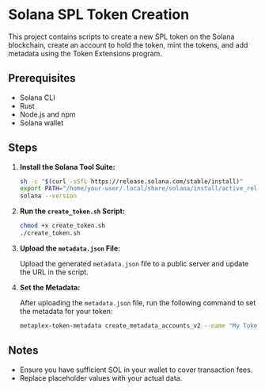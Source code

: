 # Solana SPL Token Creation

This project contains scripts to create a new SPL token on the Solana blockchain, create an account to hold the token, mint the tokens, and add metadata using the Token Extensions program.

## Prerequisites

- Solana CLI
- Rust
- Node.js and npm
- Solana wallet

## Steps

1. **Install the Solana Tool Suite:**

    ```sh
    sh -c "$(curl -sSfL https://release.solana.com/stable/install)"
    export PATH="/home/your-user/.local/share/solana/install/active_release/bin:$PATH"
    solana --version
    ```

2. **Run the `create_token.sh` Script:**

    ```sh
    chmod +x create_token.sh
    ./create_token.sh
    ```

3. **Upload the `metadata.json` File:**

    Upload the generated `metadata.json` file to a public server and update the URL in the script.

4. **Set the Metadata:**

    After uploading the `metadata.json` file, run the following command to set the metadata for your token:

    ```sh
    metaplex-token-metadata create_metadata_accounts_v2 --name "My Token" --symbol "MTK" --uri "https://example.com/my-token-metadata.json" --mint <TOKEN_ADDRESS> --update-authority <YOUR_WALLET_ADDRESS>
    ```

## Notes

- Ensure you have sufficient SOL in your wallet to cover transaction fees.
- Replace placeholder values with your actual data.
